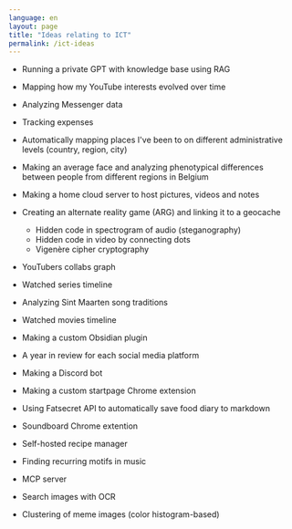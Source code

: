 ```yaml
---
language: en
layout: page
title: "Ideas relating to ICT"
permalink: /ict-ideas
---
```


- Running a private GPT with knowledge base using RAG
- Mapping how my YouTube interests evolved over time
- Analyzing Messenger data
- Tracking expenses
- Automatically mapping places I've been to on different administrative levels (country, region, city)
- Making an average face and analyzing phenotypical differences between people from different regions in Belgium
- Making a home cloud server to host pictures, videos and notes
- Creating an alternate reality game (ARG) and linking it to a geocache
  - Hidden code in spectrogram of audio (steganography)
  - Hidden code in video by connecting dots
  - Vigenère cipher cryptography

- YouTubers collabs graph
- Watched series timeline
- Analyzing Sint Maarten song traditions
- Watched movies timeline
- Making a custom Obsidian plugin
- A year in review for each social media platform
- Making a Discord bot
- Making a custom startpage Chrome extension
- Using Fatsecret API to automatically save food diary to markdown
- Soundboard Chrome extention
- Self-hosted recipe manager
- Finding recurring motifs in music
- MCP server
- Search images with OCR 
- Clustering of meme images (color histogram-based)

